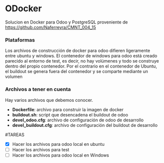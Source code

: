 # ODocker 
Solucion en Docker para Odoo y PostgreSQL proveniente de https://github.com/Naferreyra/CMNT_004_15
### Plataformas
Los archivos de construcción de docker para odoo difieren ligeramente entre ubuntu y windows. El contenedor de windows para odoo está
creado parecido al entorno de test, es decir, no hay volúmenes y todo se construye dentro del propio contenedor. Por el contrario
en el contenedor de Ubuntu, el buildout se genera fuera del contenedor y se comparte mediante un volumen
### Archivos a tener en cuenta
Hay varios archivos que debemos conocer.

* **Dockerfile**: archivo para construir la imagen de docker
* **buildout.sh**: script que desencadena el buildout de odoo
* **devel_odoo.cfg**: archivo de configuración de odoo de desarrollo
* **devel_buildout.cfg**: archivo de configuración del buildout de desarrollo

#TAREAS

-[X] Hacer los archivos para odoo local en ubuntu
-[ ] Hacer los archivos para test
-[ ] Hacer los archivos para odoo local en Windows
